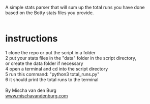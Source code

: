 A simple stats parser that will sum up the total runs you have done<br>
based on the Botty stats files you provide.<br>
<br>
# instructions
1 clone the repo or put the script in a folder<br>
2 put your stats files in the "data" folder in the script directory,<br>
or  create the data folder if necessary<br>
4 open a terminal and cd into the script directory<br>
5 run this command: "python3 total_runs.py"<br>
6 it should print the total runs to the terminal<br>
<br>
By Mischa van den Burg<br>
www.mischavandenburg.com
